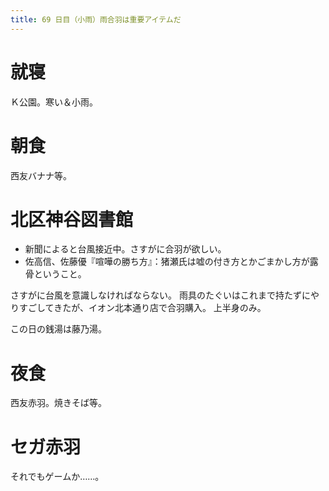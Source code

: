 ```yaml
---
title: 69 日目（小雨）雨合羽は重要アイテムだ
---
```


# 就寝

Ｋ公園。寒い＆小雨。

# 朝食

西友バナナ等。

# 北区神谷図書館

* 新聞によると台風接近中。さすがに合羽が欲しい。
* 佐高信、佐藤優『喧嘩の勝ち方』：猪瀬氏は嘘の付き方とかごまかし方が露骨ということ。

さすがに台風を意識しなければならない。
雨具のたぐいはこれまで持たずにやりすごしてきたが、イオン北本通り店で合羽購入。
上半身のみ。

この日の銭湯は藤乃湯。

# 夜食

西友赤羽。焼きそば等。

# セガ赤羽

それでもゲームか……。
